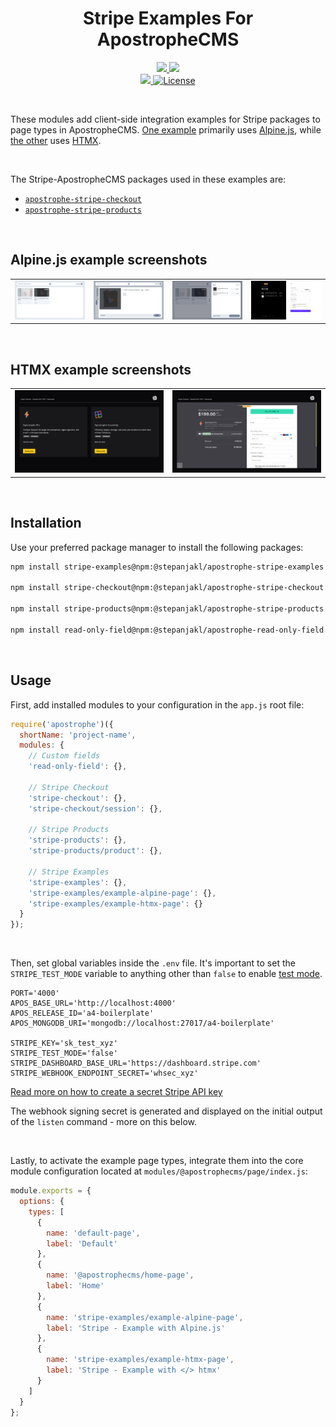 <div align="center">
    <h1>
        Stripe Examples For ApostropheCMS
    </h1>
    <p>
        <a aria-label="Apostrophe logo" href="https://v3.docs.apostrophecms.org">
            <img src="https://img.shields.io/badge/MADE%20FOR%20APOSTROPHECMS-000000.svg?style=for-the-badge&logo=Apostrophe&labelColor=6516DD">
        </a>
        <a aria-label="Stripe logo" href="https://stripe.com">
            <img src="https://img.shields.io/badge/STRIPE-000000.svg?style=for-the-badge&logo=Stripe&labelColor=635bFF&logoColor=FFFFFF">
        </a>
        <br>
        <a aria-label="Personal logo" href="https://stepanjakl.com">
            <img src="https://img.shields.io/badge/STEPANJAKL.COM%20-000000.svg?style=for-the-badge&labelColor=EED500&logo=data:image/svg+xml;base64,PHN2ZyB4bWxucz0iaHR0cDovL3d3dy53My5vcmcvMjAwMC9zdmciIHZpZXdCb3g9IjAgMCAyMCAyMCI+PHBhdGggZmlsbD0iIzAwMDAwMCIgZD0iTTAgMTV2NWgyMFY3LjVIMHY1aDE1LjA1VjE1SDBaTTIwIDBIMHY1aDIwVjBaIiAvPjwvc3ZnPg==">
        </a>
        <a aria-label="License"
           href="https://github.com/apostrophecms/module-template/blob/main/LICENSE.md">
            <img alt="License"
                 src="https://img.shields.io/static/v1?style=for-the-badge&labelColor=000000&label=License&message=MIT&color=3DA639">
        </a>
    </p>
</div>

<br>

These modules add client-side integration examples for Stripe packages to page types in ApostropheCMS. [One example](https://github.com/stepanjakl/apostrophe-stripe-examples/tree/main/modules/stripe-examples/example-alpine-page) primarily uses [Alpine.js](https://alpinejs.dev/), while [the other](https://github.com/stepanjakl/apostrophe-stripe-examples/tree/main/modules/stripe-examples/example-htmx-page) uses [HTMX](https://htmx.org/).

<br>

The Stripe-ApostropheCMS packages used in these examples are:
- [`apostrophe-stripe-checkout`](https://github.com/stepanjakl/apostrophe-stripe-checkout)
- [`apostrophe-stripe-products`](https://github.com/stepanjakl/apostrophe-stripe-products)

<br>

## Alpine.js example screenshots

<table>
  <tr>
    <td><a href="./public/images/store-alpine-1.png"><img src="./public/images/store-alpine-1.png" alt="Store Alpine UI 1"></a></td>
    <td><a href="./public/images/store-alpine-2.png"><img src="./public/images/store-alpine-2.png" alt="Store Alpine UI 2"></a></td>
    <td><a href="./public/images/store-alpine-3.png"><img src="./public/images/store-alpine-3.png" alt="Store Alpine UI 3"></a></td>
    <td><a href="./public/images/store-alpine-checkout.png"><img src="./public/images/store-alpine-checkout.png" alt="Stripe Checkout Alpine"></a></td>
  </tr>
</table>

<br>

## HTMX example screenshots

<table>
  <tr>
    <td><a href="./public/images/store-htmx-1.png"><img src="./public/images/store-htmx-1.png" alt="Store HTMX UI 1"></a></td>
    <td><a href="./public/images/store-htmx-2.png"><img src="./public/images/store-htmx-2.png" alt="Store HTMX UI 2"></a></td>
  </tr>
</table>

<br>

## Installation

Use your preferred package manager to install the following packages:

```zsh
npm install stripe-examples@npm:@stepanjakl/apostrophe-stripe-examples

npm install stripe-checkout@npm:@stepanjakl/apostrophe-stripe-checkout

npm install stripe-products@npm:@stepanjakl/apostrophe-stripe-products

npm install read-only-field@npm:@stepanjakl/apostrophe-read-only-field
```

<br>

## Usage

First, add installed modules to your configuration in the `app.js` root file:

```js
require('apostrophe')({
  shortName: 'project-name',
  modules: {
    // Custom fields
    'read-only-field': {},

    // Stripe Checkout
    'stripe-checkout': {},
    'stripe-checkout/session': {},

    // Stripe Products
    'stripe-products': {},
    'stripe-products/product': {},

    // Stripe Examples
    'stripe-examples': {},
    'stripe-examples/example-alpine-page': {},
    'stripe-examples/example-htmx-page': {}
  }
});
```

<br>

Then, set global variables inside the `.env` file. It's important to set the `STRIPE_TEST_MODE` variable to anything other than `false` to enable [test mode](https://docs.stripe.com/test-mode).

```dotenv
PORT='4000'
APOS_BASE_URL='http://localhost:4000'
APOS_RELEASE_ID='a4-boilerplate'
APOS_MONGODB_URI='mongodb://localhost:27017/a4-boilerplate'

STRIPE_KEY='sk_test_xyz'
STRIPE_TEST_MODE='false'
STRIPE_DASHBOARD_BASE_URL='https://dashboard.stripe.com'
STRIPE_WEBHOOK_ENDPOINT_SECRET='whsec_xyz'
```

[Read more on how to create a secret Stripe API key](https://docs.stripe.com/keys#create-api-secret-key)

The webhook signing secret is generated and displayed on the initial output of the `listen` command - more on this below.

<br>

Lastly, to activate the example page types, integrate them into the core module configuration located at `modules/@apostrophecms/page/index.js`:

```js
module.exports = {
  options: {
    types: [
      {
        name: 'default-page',
        label: 'Default'
      },
      {
        name: '@apostrophecms/home-page',
        label: 'Home'
      },
      {
        name: 'stripe-examples/example-alpine-page',
        label: 'Stripe - Example with Alpine.js'
      },
      {
        name: 'stripe-examples/example-htmx-page',
        label: 'Stripe - Example with </> htmx'
      }
    ]
  }
};
```
